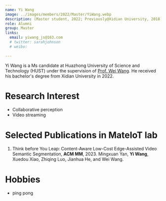 ```yaml
---
name: Yi Wang
image: ../images/members/2022/Master/YiWang.webp
description: (Master student, 2022; Previously@Xidian University, 2018)
role: Alumni
group: Master
links:
  email: yiwang_js@163.com
  # twitter: sarahjohnson
  # weibo:
  
---
```


Yi Wang is a Ms candidate at Huazhong University of Science and Technology (HUST) under the supervision of [Prof. Wei Wang](https://eic.hust.edu.cn/professor/wangwei/index.html).  He received his bachelor's degree from Xidian University in 2022.

Research Interest
======
- Collaborative perception
- Video streaming


Selected Publications in MateIoT lab
======
1. Think before You Leap: Content-Aware Low-Cost Edge-Assisted Video Semantic Segmentation, **ACM MM**, 2023.
    Mingxuan Yan, **Yi Wang**, Xuedou Xiao, Zhiqing Luo, Jianhua He, and Wei Wang.
    
Hobbies
======
- ping pong